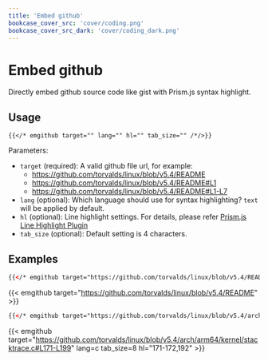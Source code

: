 ```yaml
---
title: 'Embed github'
bookcase_cover_src: 'cover/coding.png'
bookcase_cover_src_dark: 'cover/coding_dark.png'
---
```


# Embed github

Directly embed github source code like gist with Prism.js syntax highlight.

## Usage

```
{{</* emgithub target="" lang="" hl="" tab_size="" /*/>}}
```

Parameters:

* `target` (required): A valid github file url, for example:
  * https://github.com/torvalds/linux/blob/v5.4/README
  * https://github.com/torvalds/linux/blob/v5.4/README#L1
  * https://github.com/torvalds/linux/blob/v5.4/README#L1-L7
* `lang` (optional): Which language should use for syntax highlighting? `text` will be applied by default.
* `hl` (optional): Line highlight settings. For details, please refer [Prism.js Line Highlight Plugin](https://prismjs.com/plugins/line-highlight/)
* `tab_size` (optional): Default setting is 4 characters.

## Examples

```html
{{</* emgithub target="https://github.com/torvalds/linux/blob/v5.4/README" /*/>}}
```

{{< emgithub target="https://github.com/torvalds/linux/blob/v5.4/README" >}}

```html
{{</* emgithub target="https://github.com/torvalds/linux/blob/v5.4/arch/arm64/kernel/stacktrace.c#L171-L199" lang=c tab_size=8 hl="172-173,192" /*/>}}
```

{{< emgithub target="https://github.com/torvalds/linux/blob/v5.4/arch/arm64/kernel/stacktrace.c#L171-L199" lang=c tab_size=8 hl="171-172,192" >}}
